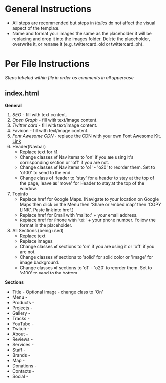 # General Instructions

* All steps are recommended but steps in *Italics* do not affect the visual aspect of the template.
* Name and format your images the same as the placeholder it will be replacing and drop it into the images folder. Delete the placeholder, overwrite it, or rename it (e.g. twittercard_old or twittercard_ph).

# Per File Instructions

*Steps labeled within file in order as comments in all uppercase*

## index.html

**General**
1. *SEO* - fill with text content.
2. *Open Graph* - fill with text/image content.
3. *Twitter card* - fill with text/image content.
4. Favicon - fill with text/image content.
5. *Font Awesome CDN* - replace the CDN with your own Font Awesome Kit. [Link](https://fontawesome.com/)
6. Header(Navbar)
    * Replace text for h1.
    * Change classes of Nav items to 'on' if you are using it's corrisponding section or 'off' if you are not.
    * Change classes of Nav items to 'o1' - 'o20' to reorder them. Set to 'o100' to send to the end.
    * Change class of Header to 'stay' for a header to stay at the top of the page, leave as 'move' for Header to stay at the top of the window.
7. Topinfo
    * Replace href for Google Maps. (Navigate to your location on Google Maps then click on the Menu then 'Share or embed map' then 'COPY LINK'. Paste link into href.)
    * Replace href for Email with 'mailto:' + your email address.
    * Replace href for Phone with 'tel:' + your phone number. Follow the format in the placeholder.
8. All Sections (being used)
    * Replace text
    * Replace images
    * Change classes of sections to 'on' if you are using it or 'off' if you are not.
    * Change classes of sections to 'solid' for solid color or 'image' for image background.
    * Change classes of sections to 'o1' - 'o20' to reorder them. Set to 'o100' to send to the bottom.

**Sections**
* Title - Optional image - change class to 'On'
* Menu - 
* Products - 
* Projects - 
* Gallery - 
* Tracks - 
* YouTube - 
* Twitch - 
* About - 
* Reviews - 
* Services - 
* Staff - 
* Brands - 
* Map - 
* Donations - 
* Contacts - 
* Social - 